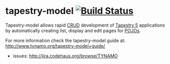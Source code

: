 tapestry-model [![Build Status](https://travis-ci.org/tynamo/tapestry-model.svg?branch=master)](https://travis-ci.org/tynamo/tapestry-model)
==============

Tapestry-model allows rapid [CRUD](http://wikipedia.org/wiki/CRUD_%28acronym%29) development of [Tapestry 5](http://tapestry.apache.org/)
applications by automatically creating list, display and edit pages for [POJOs](http://en.wikipedia.org/wiki/Plain_Old_Java_Object).

For more information check the tapestry-model guide at: http://www.tynamo.org/tapestry-model+guide/

* issues: http://jira.codehaus.org/browse/TYNAMO
